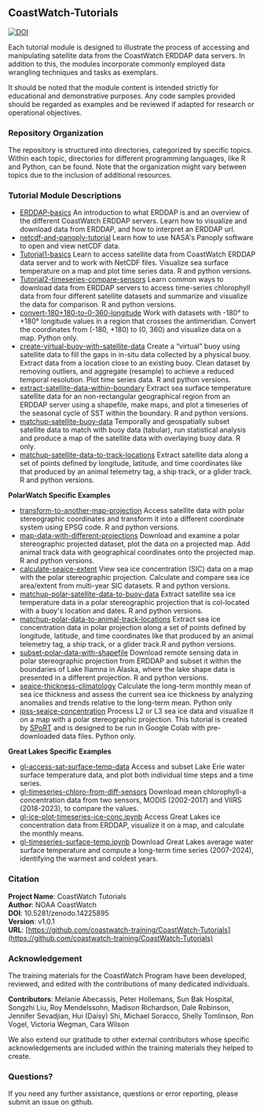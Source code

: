 ## CoastWatch-Tutorials 

[![DOI](https://zenodo.org/badge/687659653.svg)](https://doi.org/10.5281/zenodo.14225894)

Each tutorial module is designed to illustrate the process of accessing and manipulating satellite data from the CoastWatch ERDDAP data servers. In addition to this, the modules incorporate commonly employed data wrangling techniques and tasks as exemplars. 

It should be noted that the module content is intended strictly for educational and demonstrative purposes. Any code samples provided should be regarded as examples and be reviewed if adapted for research or operational objectives.

### Repository Organization
The repository is structured into directories, categorized by specific topics. Within each topic, directories for different programming languages, like R and Python, can be found. Note that the organization might vary between topics due to the inclusion of additional resources.


### Tutorial Module Descriptions

* [ERDDAP-basics](ERDDAP-basics)
An introduction to what ERDDAP is and an overview of the different CoastWatch ERDDAP servers.  Learn how to visualize and download data from ERDDAP, and how to interpret an ERDDAP url.
* [netcdf-and-panoply-tutorial](netcdf-and-panoply-tutorial)
Learn how to use NASA's Panoply software to open and view netCDF data. 
* [Tutorial1-basics](Tutorial1-basics) 
Learn to access satellite data from CoastWatch ERDDAP data server and to work with NetCDF files.  Visualize sea surface temperature on a map and plot time series data. R and python versions. 
* [Tutorial2-timeseries-compare-sensors](Tutorial2-timeseries-compare-sensors)
Learn common ways to download data from ERDDAP servers to access time-series chlorophyll data from four different satellite datasets and summarize and visualize the data for comparison. R and python versions. 
* [convert-180+180-to-0-360-longitude](convert-180+180-to-0-360-longitude)
Work with datasets with -180&deg; to +180&deg; longitude values in a region that crosses the antimeridian.  Convert the coordinates from (-180, +180) to (0, 360)  and visualize data on a map. Python only. 
* [create-virtual-buoy-with-satellite-data](create-virtual-buoy-with-satellite-data)
  Create a “virtual” buoy using satellite data to fill the gaps in in-situ data collected by a physical buoy. Extract data from a location close to an existing buoy.  Clean dataset by removing outliers, and aggregate (resample) to achieve a reduced temporal resolution.  Plot time series data. R and python versions. 
* [extract-satellite-data-within-boundary](extract-satellite-data-within-boundary)
  Extract sea surface temperature satellite data for an non-rectangular geographical region from an ERDDAP server using a shapefile, make maps, and plot a timeseries of the seasonal cycle of SST within the boundary. R and python versions. 
* [matchup-satellite-buoy-data](matchup-satellite-buoy-data)
  Temporally and geospatially subset satellite data to match with buoy data (tabular), run statistical analysis and produce a map of the satellite data with overlaying buoy data. R only. 
* [matchup-satellite-data-to-track-locations](matchup-satellite-data-to-track-locations)
  Extract satellite data along a set of points defined by longitude, latitude, and time coordinates like that produced by an animal telemetry tag, a ship track, or a glider track. R and python versions.
  
__PolarWatch Specific Examples__

* [transform-to-another-map-projection](transform-to-another-map-projection)
  	Access satellite data with polar stereographic coordinates and transform it into a different coordinate system using EPSG code. R and python versions. 
* [map-data-with-different-projections](map-data-with-different-projections)
  Download and examine a polar stereographic projected dataset, plot the data on a projected map.  Add animal track data with geographical coordinates onto the projected map. R and python versions. 
* [calculate-seaice-extent](calculate-seaice-extent)
  View sea ice concentration (SIC) data on a map with the polar stereographic projection.  Calculate and compare sea ice area/extent from multi-year SIC datasets. R and python versions. 
* [matchup-polar-satellite-data-to-buoy-data](matchup-polar-satellite-data-to-buoy-data)
   Extract satellite sea ice temperature data in a polar stereographic projection that is col-located with a buoy's location and dates. R and python versions.
* [matchup-polar-data-to-animal-track-locations](matchup-polar-data-to-animal-track-locations)
  Extract sea ice concentration data in polar projection along a set of points defined by longitude, latitude, and time coordinates like that produced by an animal telemetry tag, a ship track, or a glider track.R and python versions.
* [subset-polar-data-with-shapefile](subset-polar-data-with-shapefile)
  Download remote sensing data in polar stereographic projection from ERDDAP and subset it within the boundaries of Lake Iliamna in Alaska, where the lake shape data is presented in a different projection. R and python versions.
* [seaice-thickness-climatology](seaice-thickness-climatology)
  Calculate the long-term monthly mean of sea ice thickness and assess the current sea ice thickness by analyzing anomalies and trends relative to the long-term mean. Python only
* [jpss-seaice-concentration](jpss-projects/sport-jpss-seaice)
  Process L2 or L3 sea ice data and visualize it on a map with a polar stereographic projection. This tutorial is created by [SPoRT](https://weather.ndc.nasa.gov/sport/) and is designed to be run in Google Colab with pre-downloaded data files. Python only.
 

__Great Lakes Specific Examples__

* [gl-access-sat-surface-temp-data](great-lakes-examples/gl-access-sat-surface-temp-data.ipynb)
Access and subset Lake Erie water surface temperature data, and plot both individual time steps and a time series. 
* [gl-timeseries-chloro-from-diff-sensors](great-lakes-examples/gl-timeseries-chloro-from-diff-sensors.ipynb)
Download mean chlorophyll-a concentration data from two sensors, MODIS (2002-2017) and VIIRS (2018-2023), to compare the values.
* [gl-ice-plot-timeseries-ice-conc.ipynb](great-lakes-examples/gl-ice-plot-timeseries-ice-conc.ipynb)
Access Great Lakes ice concentration data from ERDDAP, visualize it on a map, and calculate the monthly means.
* [gl-timeseries-surface-temp.ipynb](great-lakes-examples/gl-timeseries-surface-temp.ipynb)
 Download Great Lakes average water surface temperature and compute a long-term time series (2007-2024), identifying the warmest and coldest years.

### Citation

**Project Name**: CoastWatch Tutorials  
**Author**: NOAA CoastWatch  
**DOI**: 10.5281/zenodo.14225895  
**Version**: v1.0.1  
**URL**: [https://github.com/coastwatch-training/CoastWatch-Tutorials](https://github.com/coastwatch-training/CoastWatch-Tutorials)

### Acknowledgement

The training materials for the CoastWatch Program have been developed, reviewed, and edited with the contributions of many dedicated individuals.

__Contributors__: Melanie Abecassis, Peter Hollemans, Sun Bak Hospital, Songzhi Liu, Roy Mendelssohn, Madison Richardson, Dale Robinson, Jennifer Sevadjian, Hui (Daisy) Shi, Michael Soracco, Shelly Tomlinson, Ron Vogel, Victoria Wegman, Cara Wilson  


We also extend our gratitude to other external contributors whose specific acknowledgements are included within the training materials they helped to create.

### Questions?

If you need any further assistance, questions or error reporting, please submit an issue on github.


